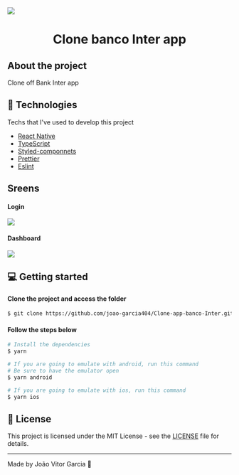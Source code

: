 <img src="https://upload.wikimedia.org/wikipedia/commons/3/36/Logo-banco-inter.svg" />

<h1 align="center">Clone banco Inter app</h1>

## About the project

Clone off Bank Inter app

## 🚀 Technologies

Techs that I've used to develop this project

- <a href="">React Native</a>
- <a href="">TypeScript</a>
- <a href="">Styled-componnets</a>
- <a href="">Prettier</a>
- <a href="">Eslint</a>   

## Sreens 

#### Login
<img src="https://i.imgur.com/hLKkkTv.png" />

#### Dashboard
<img src="https://i.imgur.com/xWDU3L4.png" />

## 💻 Getting started

#### Clone the project and access the folder 

``` bash
$ git clone https://github.com/joao-garcia404/Clone-app-banco-Inter.git && cd Clone-app-banco-Inter
```

#### Follow the steps below

```bash
# Install the dependencies
$ yarn

# If you are going to emulate with android, run this command
# Be sure to have the emulator open
$ yarn android

# If you are going to emulate with ios, run this command
$ yarn ios
```

## 📝 License

This project is licensed under the MIT License - see the [LICENSE](LICENSE) file for details.

---

Made by João Vitor Garcia 👋
